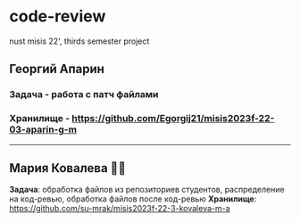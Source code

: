 # code-review
nust misis 22', thirds semester project

## Георгий Апарин
### Задача - работа с патч файлами
### Хранилище - https://github.com/Egorgij21/misis2023f-22-03-aparin-g-m

---
##  Мария Ковалева 🧚‍♀️
**Задача**: обработка файлов из репозиториев студентов, распределение на код-ревью, обработка файлов после код-ревью
**Хранилище**: https://github.com/su-mrak/misis2023f-22-3-kovaleva-m-a
